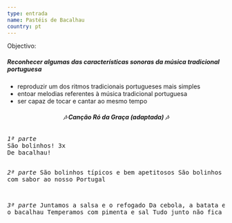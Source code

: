 ```yaml
---
type: entrada
name: Pastéis de Bacalhau
country: pt
---
```

<div>
    Objectivo:
    <h5>Reconhecer algumas das características sonoras da música tradicional portuguesa</h5>
    <ul>
        <li>reproduzir um dos ritmos tradicionais portugueses mais simples</li>
        <li>entoar melodias referentes à música tradicional portuguesa</li>
        <li>ser capaz de tocar e cantar ao mesmo tempo</li>
    </ul>
    <h6 style="margin-top: 20px; font-weight: bold; text-align: center;">🎶 Canção Ró da Graça (adaptada) 🎶 </h6>
<pre>
<em>1ª parte</em>
São bolinhos! 3x
De bacalhau!

<em>2ª parte</em>
São bolinhos típicos e bem apetitosos
São bolinhos com sabor ao nosso Portugal

<em>3ª parte</em>
Juntamos a salsa e o refogado
Da cebola, a batata e o bacalhau
Temperamos com pimenta e sal
Tudo junto não fica nada mal
</pre>
<div>
